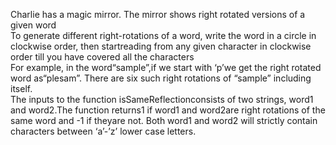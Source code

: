 Charlie has a magic mirror. The mirror shows right rotated versions of a given word
</br>To generate different right-rotations of a word, write the word in a circle in clockwise order, then startreading from any given character in clockwise order till you have covered all the characters
</br>For example, in the word“sample”,if we start with ‘p’we get the right rotated word as“plesam”. There are six such right rotations of “sample” including itself.
<br/>The inputs to the function isSameReflectionconsists of two strings, word1 and word2.The function returns1 if word1 and word2are right rotations of the same word and -1 if theyare not. Both word1 and word2 will strictly contain characters between ‘a’-’z’ lower case letters.